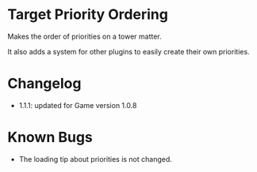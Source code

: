 # Target Priority Ordering

Makes the order of priorities on a tower matter.

It also adds a system for other plugins to easily create their own priorities.

# Changelog

* 1.1.1: updated for Game version 1.0.8

# Known Bugs

* The loading tip about priorities is not changed.